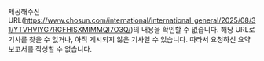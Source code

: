 제공해주신 URL(https://www.chosun.com/international/international_general/2025/08/31/YTVHVIYG7RGFHISXMIMMQI7O3Q/)의 내용을 확인할 수 없습니다. 해당 URL로 기사를 찾을 수 없거나, 아직 게시되지 않은 기사일 수 있습니다. 따라서 요청하신 요약 보고서를 작성할 수 없습니다.